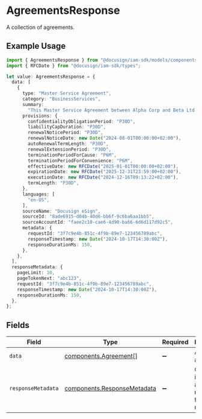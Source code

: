 # AgreementsResponse

A collection of agreements.

## Example Usage

```typescript
import { AgreementsResponse } from "@docusign/iam-sdk/models/components";
import { RFCDate } from "@docusign/iam-sdk/types";

let value: AgreementsResponse = {
  data: [
    {
      type: "Master Service Agreement",
      category: "BusinessServices",
      summary:
        "This Master Service Agreement between Alpha Corp and Beta Ltd. defines the terms for services provided by Alpha Corp, including project scope, payment terms, and dispute resolution.",
      provisions: {
        confidentialityObligationPeriod: "P30D",
        liabilityCapDuration: "P30D",
        renewalNoticePeriod: "P30D",
        renewalNoticeDate: new Date("2024-08-01T00:00:00+02:00"),
        autoRenewalTermLength: "P30D",
        renewalExtensionPeriod: "P30D",
        terminationPeriodForCause: "P6M",
        terminationPeriodForConvenience: "P6M",
        effectiveDate: new RFCDate("2025-01-01T00:00:00+02:00"),
        expirationDate: new RFCDate("2025-12-31T23:59:00+02:00"),
        executionDate: new RFCDate("2024-12-16T09:13:22+02:00"),
        termLength: "P30D",
      },
      languages: [
        "en-US",
      ],
      sourceName: "Docusign eSign",
      sourceId: "8ade6915-d04b-40d6-bb6f-9c6ba6aa1bb5",
      sourceAccountId: "faee2c10-cae6-4d90-ba66-6d6d117d92c5",
      metadata: {
        requestId: "3f7c9e4b-851c-4f9b-89e7-123456789abc",
        responseTimestamp: new Date("2024-10-17T14:30:00Z"),
        responseDurationMs: 150,
      },
    },
  ],
  responseMetadata: {
    pageLimit: 10,
    pageTokenNext: "abc123",
    requestId: "3f7c9e4b-851c-4f9b-89e7-123456789abc",
    responseTimestamp: new Date("2024-10-17T14:30:00Z"),
    responseDurationMs: 150,
  },
};
```

## Fields

| Field                                                                      | Type                                                                       | Required                                                                   | Description                                                                |
| -------------------------------------------------------------------------- | -------------------------------------------------------------------------- | -------------------------------------------------------------------------- | -------------------------------------------------------------------------- |
| `data`                                                                     | [components.Agreement](../../models/components/agreement.md)[]             | :heavy_minus_sign:                                                         | A list of agreements                                                       |
| `responseMetadata`                                                         | [components.ResponseMetadata](../../models/components/responsemetadata.md) | :heavy_minus_sign:                                                         | Control information and metadata for the response.                         |